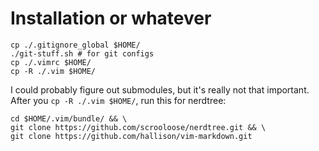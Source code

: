 Installation or whatever
========================

    cp ./.gitignore_global $HOME/
    ./git-stuff.sh # for git configs
    cp ./.vimrc $HOME/
    cp -R ./.vim $HOME/

I could probably figure out submodules, but it's really not that important.
After you `cp -R ./.vim $HOME/`, run this for nerdtree:

    cd $HOME/.vim/bundle/ && \
    git clone https://github.com/scrooloose/nerdtree.git && \
    git clone https://github.com/hallison/vim-markdown.git
